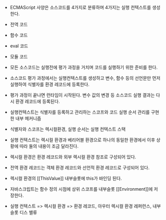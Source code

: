 - ECMAScript 사양은 소스코드를 4가지로 분류하며 4가지는 실행 컨텍스트를 생성한다.
- 전역 코드
- 함수 코드
- eval 코드
- 모듈 코드

- 모든 소스코드는 실행전에 평가 과정을 거치며 코드를 실행하기 위한 준비를 한다.
- 소스코드 평가 과정에서는 실행컨텍스트를 생성하고 변수, 함수 등의 선언문만 먼저 실행하여 식별자를 환경 레코드에 등록한다.
- 평가 과정이 끝나면 런타임이 시작된다. 변수 값의 변경 등 소스코드 실행 결과는 다시 환경 레코드에 등록된다.

- 실행컨텍스트는 식별자를 등록하고 관리하는 스코프와 코드 실행 순서 관리를 구현한 내부 메커니즘
- 식별자와 스코프는 렉시컬환경, 실행 순서는 실행 컨텍스트 스택

- 실행 컨텍스트는 렉시컬 환경과 베리어블 환경으로 하나의 동일한 환경에서 이후 상황에 따라 둘의 내용이 조금 달라진다.
- 렉시컬 환경은 환경 레코드와 외부 렉시컬 환경 참조로 구성되어 있다.
- 전역 환경 레코드는 객체 환경 레코드와 선언적 환경 레코드로 구성되어 있다.
- 렉시컬 환경의 [[ThisValue]] 내부슬롯에 this가 바인딩 된다.
- 자바스크립트는 함수 정의 시점에 상위 스코프를 내부슬롯 [[Environment]]에 저장한다.

- 실행 컨텍스트 => 렉시컬 환경 => 환경 레코드, 아우터 렉시컬 환경 레퍼런스, 내부슬롯 디스 밸류
